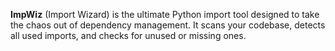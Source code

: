 **ImpWiz** (Import Wizard) is the ultimate Python import tool designed to take the chaos out of dependency management. It scans your codebase, detects all used imports, and checks for unused or missing ones.
